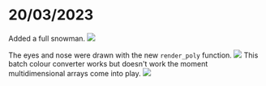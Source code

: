 # 20/03/2023
Added a full snowman.
![](Pasted%20image%2020230321005828.png)

The eyes and nose were drawn with the new `render_poly` function.
![](Pasted%20image%2020230321005933.png)
This batch colour converter works but doesn't work the moment multidimensional arrays come into play.
![](Pasted%20image%2020230321010006.png)
